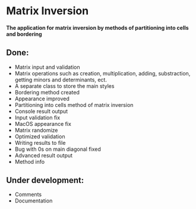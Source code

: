 # Matrix Inversion
#### The application for matrix inversion by methods of partitioning into cells and bordering

## Done:
* Matrix input and validation
* Matrix operations such as creation, multiplication, adding, substraction, getting minors and determinants, ect.
* A separate class to store the main styles
* Bordering method created
* Appearance improved
* Partitioning into cells method of matrix inversion
* Console result output
* Input validation fix
* MacOS appearance fix
* Matrix randomize
* Optimized validation
* Writing results to file
* Bug with 0s on main diagonal fixed
* Advanced result output
* Method info

## Under development:
* Comments
* Documentation